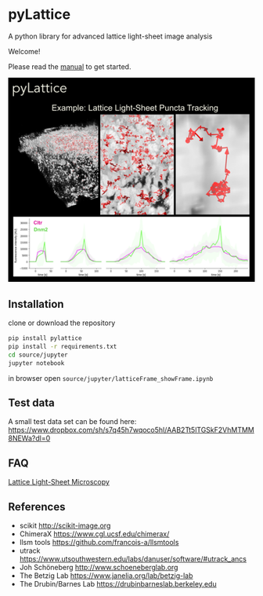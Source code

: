 # pyLattice
A python library for advanced lattice light-sheet image analysis

Welcome!

Please read the [manual](./PyLattice_Manual.pdf) to get started.

![Logo](./docs/pyLattice_logo.png)


## Installation

clone or download the repository
```bash
pip install pylattice
pip install -r requirements.txt
cd source/jupyter
jupyter notebook
```
in browser open `source/jupyter/latticeFrame_showFrame.ipynb`

## Test data

A small test data set can be found here:
https://www.dropbox.com/sh/s7q45h7wqoco5hl/AAB2Tt5lTGSkF2VhMTMM8NEWa?dl=0

## FAQ

[Lattice Light-Sheet Microscopy](https://en.wikipedia.org/wiki/Lattice_light-sheet_microscopy)



## References

- scikit http://scikit-image.org
- ChimeraX https://www.cgl.ucsf.edu/chimerax/
- llsm tools https://github.com/francois-a/llsmtools
- utrack https://www.utsouthwestern.edu/labs/danuser/software/#utrack_ancs
- Joh Schöneberg http://www.schoeneberglab.org
- The Betzig Lab https://www.janelia.org/lab/betzig-lab
- The Drubin/Barnes Lab https://drubinbarneslab.berkeley.edu

